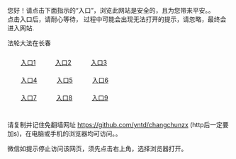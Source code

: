 您好！请点击下面指示的“入口”，浏览此网站是安全的，且为您带来平安。。 <br/>
点击入口后，请耐心等待， 过程中可能会出现无法打开的提示，请忽略，最终会进入网站. </br>

法轮大法在长春<br/>
<div style="padding:10px"><a style="margin:20px" target="_blank" href="https://d22l0qggqj3ifi.cloudfront.net/2Qpsp?pagbxj" id="ccLink1" rel="nofollow">入口1</a> <a target="_blank" style="margin:20px" href="https://d1lkz2xhkiullu.cloudfront.net/2Qpsp?uyqrxh" id="ccLink2" rel="nofollow">入口2</a> <a style="margin:20px" target="_blank" href="https://d1xszlmub85ib5.cloudfront.net/2Qpsp?zreyen" id="ccLink3" rel="nofollow">入口3</a></div>

<div style="padding:10px" ><a style="margin:20px" target="_blank" href="https://d22l0qggqj3ifi.cloudfront.net/2Qpsp?pagbxj" id="ccLink4" rel="nofollow">入口4</a> <a style="margin:20px" href="https://d1lkz2xhkiullu.cloudfront.net/2Qpsp?uyqrxh" target="_blank" id="ccLink5" rel="nofollow">入口5</a> <a style="margin:20px" href="https://d1xszlmub85ib5.cloudfront.net/2Qpsp?zreyen" target="_blank" id="ccLink6" rel="nofollow">入口6</a></div>

<div style="padding:10px"><a style="margin:20px" target="_blank" href="https://d22l0qggqj3ifi.cloudfront.net/2Qpsp?pagbxj" id="ccLink7" rel="nofollow">入口7</a> <a style="margin:20px" href="https://d1lkz2xhkiullu.cloudfront.net/2Qpsp?uyqrxh" target="_blank" id="ccLink8" rel="nofollow">入口8</a> <a style="margin:20px" target="_blank" href="https://d1xszlmub85ib5.cloudfront.net/2Qpsp?zreyen" id="ccLink9" rel="nofollow">入口9</a></div>

<br/>



请复制并记住免翻墙网址 https://github.com/yntd/changchunzx (http后一定要加s)，在电脑或手机的浏览器均可访问。。<br/>

微信如提示停止访问该网页，须先点击右上角，选择浏览器打开。
